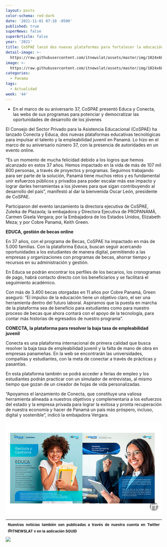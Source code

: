 ```yaml
---
layout: posts
color-schema: red-dark
date: '2021-11-01 07:10 -0500'
published: true
superNews: false
superArticle: false
year: '2021'
title: CoSPAE lanzó dos nuevas plataformas para fortalecer la educación panameña
detail-image: >-
  https://raw.githubusercontent.com/itnewslat/assets/master/img/1024x680/COSPAE-g.jpg
image: >-
  https://raw.githubusercontent.com/itnewslat/assets/master/img/1024x680/COSPAE-g.jpg
categories:
  - Panama
tags:
  - Actualidad
week: '44'
---
```

- En el marco de su aniversario 37, CoSPAE presentó Educa y Conecta, las webs de sus programas para potenciar y democratizar las oportunidades de desarrollo de los jóvenes


El Consejo del Sector Privado para la Asistencia Educacional (CoSPAE) ha lanzado Conecta y Educa, dos nuevas plataformas educativas tecnológicas para impulsar el talento y la empleabilidad juvenil en Panamá. Lo hizo en el marco de su aniversario número 37, con la presencia de autoridades en un evento online. 

“Es un momento de mucha felicidad debido a los logros que hemos alcanzado en estos 37 años. Hemos impactado en la vida de más de 107 mil 600 personas, a través de proyectos y programas. Seguimos trabajando para ser parte de la solución, Panamá tiene muchos retos y es fundamental unir esfuerzos públicos y privados para poder escalar más ese impacto y lograr darles herramientas a los jóvenes para que sigan contribuyendo al desarrollo del país”, manifestó al dar la bienvenida Oscar León, presidente de CoSPAE. 

Participaron del evento lanzamiento la directora ejecutiva de CoSPAE, Zuleika de Plazaola; la embajadora y Directora Ejecutiva de PROPANAMÁ, Carmen Gisela Vergara; por la Embajadora de los Estados Unidos, Elizabeth Meza; y por Cobre Panamá, Keith Green. 

**EDUCA, gestión de becas online**

En 37 años, con el programa de Becas, CoSPAE ha impactado en más de 5.000 familias. Con la plataforma Educa, buscan seguir acercando oportunidades a los estudiantes de manera digital, permitiendo a las empresas y organizaciones con programas de becas, ahorrar tiempo y recursos en su administración y gestión. 

En Educa se podrán encontrar los perfiles de los becarios, los cronogramas de pago, habrá contacto directo con los beneficiarios y se facilitará el seguimiento académico. 

Con más de 3.400 becas otorgadas en 11 años por Cobre Panamá, Green aseguró: “El impulso de la educación tiene un objetivo claro, el ser una herramienta dentro del futuro laboral. Aspiramos que la puesta en marcha de la plataforma sea de beneficio para estudiantes como para nuestro proceso de becas que ahora contará con el apoyo de la tecnología, para contar más historias de egresados de nuestro programa”. 

**CONECTA, la plataforma para resolver la baja tasa de empleabilidad juvenil**

Conecta es una plataforma internacional de primera calidad que busca resolver la baja tasa de empleabilidad juvenil y la falta de mano de obra en empresas panameñas. En la web se encontrarán las universidades, compañías y estudiantes, con la meta de conectar a través de prácticas y pasantías.  

En esta plataforma también se podrá acceder a ferias de empleo y los estudiantes podrán practicar con un simulador de entrevistas, al mismo tiempo que gozan de un creador de hojas de vida personalizadas.

“Apoyamos el lanzamiento de Conecta, que constituye una valiosa herramienta alineada a nuestros objetivos y complementaria a los esfuerzos del estado y la empresa privada para lograr la exitosa y pronta recuperación de nuestra economía y hacer de Panamá un país más próspero, incluso, digital y sostenible”, indicó la embajadora Vergara. 

![](https://raw.githubusercontent.com/itnewslat/assets/master/img/540x320/COSPAE-p.jpg)

<table style="height: 42px;" width="569">
<tbody>
<tr>
<td style="text-align: justify;"><sub><strong>Nuestras noticias también son publicadas a través de nuestra cuenta en Twitter <a href="https://twitter.com/itnewslat?lang=es">@ITNEWSLAT</a> y en la aplicación <a href="https://squidapp.co/en/">SQUID</a></strong></sub></td>
</tr>
</tbody>
</table>

<img src="https://tracker.metricool.com/c3po.jpg?hash=56f88a41e39ab42c063cc51676587a04"/>
